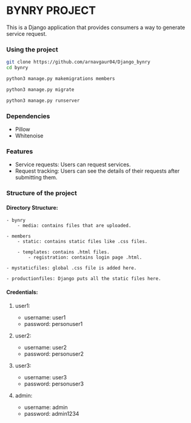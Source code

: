 
# BYNRY PROJECT

This is a Django application that provides consumers a way to generate service request.

### Using the project

```bash
git clone https://github.com/arnavgaur04/Django_bynry
cd bynry
```

```bash
python3 manage.py makemigrations members
```

```bash
python3 manage.py migrate
```

```bash
python3 manage.py runserver
```

### Dependencies

- Pillow
- Whitenoise

### Features

- Service requests: Users can request services.
- Request tracking: Users can see the details of their requests after submitting them.

### Structure of the project

#### Directory Structure:

    - bynry
        - media: contains files that are uploaded.

    - members
        - static: contains static files like .css files.

        - templates: contains .html files.
            - registration: contains login page .html.

    - mystaticfiles: global .css file is added here.
    
    - productionfiles: Django puts all the static files here.





#### Credentials:

1. user1:
    - username: user1
    - password: personuser1

2. user2:
    - username: user2
    - password: personuser2

3. user3:
    - username: user3
    - password: personuser3

4. admin:
    - username: admin
    - password: admin1234

